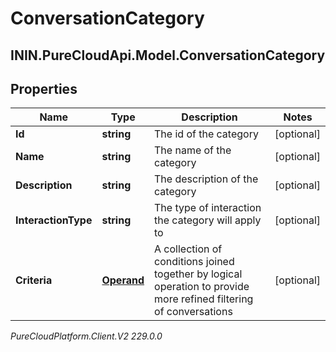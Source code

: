 # ConversationCategory

## ININ.PureCloudApi.Model.ConversationCategory

## Properties

|Name | Type | Description | Notes|
|------------ | ------------- | ------------- | -------------|
| **Id** | **string** | The id of the category | [optional] |
| **Name** | **string** | The name of the category | [optional] |
| **Description** | **string** | The description of the category | [optional] |
| **InteractionType** | **string** | The type of interaction the category will apply to | [optional] |
| **Criteria** | [**Operand**](Operand) | A collection of conditions joined together by logical operation to provide more refined filtering of conversations | [optional] |



_PureCloudPlatform.Client.V2 229.0.0_
